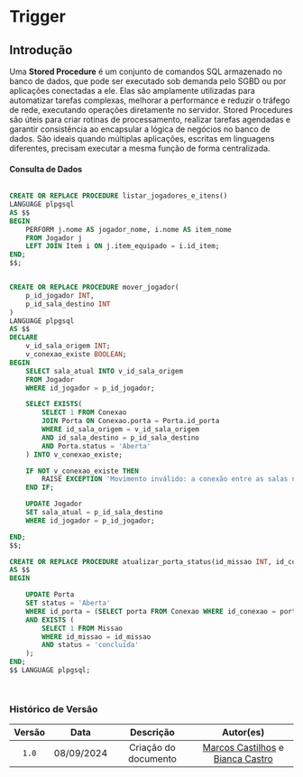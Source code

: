 
# Trigger
## Introdução

Uma **Stored Procedure** é um conjunto de comandos SQL armazenado no banco de dados, que pode ser executado sob demanda pelo SGBD ou por aplicações conectadas a ele. Elas são amplamente utilizadas para automatizar tarefas complexas, melhorar a performance e reduzir o tráfego de rede, executando operações diretamente no servidor. Stored Procedures são úteis para criar rotinas de processamento, realizar tarefas agendadas e garantir consistência ao encapsular a lógica de negócios no banco de dados. São ideais quando múltiplas aplicações, escritas em linguagens diferentes, precisam executar a mesma função de forma centralizada.
#### Consulta de Dados

```sql

CREATE OR REPLACE PROCEDURE listar_jogadores_e_itens()
LANGUAGE plpgsql
AS $$
BEGIN
    PERFORM j.nome AS jogador_nome, i.nome AS item_nome
    FROM Jogador j
    LEFT JOIN Item i ON j.item_equipado = i.id_item;
END;
$$;


CREATE OR REPLACE PROCEDURE mover_jogador(
    p_id_jogador INT,
    p_id_sala_destino INT
)
LANGUAGE plpgsql
AS $$
DECLARE
    v_id_sala_origem INT;
    v_conexao_existe BOOLEAN;
BEGIN
    SELECT sala_atual INTO v_id_sala_origem
    FROM Jogador
    WHERE id_jogador = p_id_jogador;

    SELECT EXISTS(
        SELECT 1 FROM Conexao
        JOIN Porta ON Conexao.porta = Porta.id_porta
        WHERE id_sala_origem = v_id_sala_origem
        AND id_sala_destino = p_id_sala_destino
        AND Porta.status = 'Aberta'
    ) INTO v_conexao_existe;

    IF NOT v_conexao_existe THEN
        RAISE EXCEPTION 'Movimento inválido: a conexão entre as salas não existe ou está fechada.';
    END IF;

    UPDATE Jogador
    SET sala_atual = p_id_sala_destino
    WHERE id_jogador = p_id_jogador;

END;
$$;

CREATE OR REPLACE PROCEDURE atualizar_porta_status(id_missao INT, id_conexao INT)
AS $$
BEGIN

    UPDATE Porta
    SET status = 'Aberta'
    WHERE id_porta = (SELECT porta FROM Conexao WHERE id_conexao = porta)
    AND EXISTS (
        SELECT 1 FROM Missao
        WHERE id_missao = id_missao
        AND status = 'concluída'
    );
END;
$$ LANGUAGE plpgsql;




```

### Histórico de Versão
| Versão | Data | Descrição | Autor(es) |
| :-: | :-: | :-: | :-: | 
| `1.0`  | 08/09/2024 | Criação do documento  | [Marcos Castilhos](https://github.com/Marcosatc147) e [Bianca Castro](https://github.com/BiancaPatrocinio7) |   